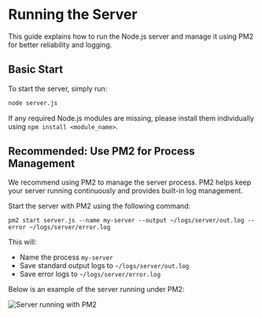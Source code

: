 

# Running the Server

This guide explains how to run the Node.js server and manage it using PM2 for better reliability and logging.

## Basic Start

To start the server, simply run:

```bash
node server.js
```

If any required Node.js modules are missing, please install them individually using `npm install <module_name>`.

## Recommended: Use PM2 for Process Management

We recommend using PM2 to manage the server process. PM2 helps keep your server running continuously and provides built-in log management.

Start the server with PM2 using the following command:

```
pm2 start server.js --name my-server --output ~/logs/server/out.log --error ~/logs/server/error.log
```

This will:

- Name the process `my-server`
- Save standard output logs to `~/logs/server/out.log`
- Save error logs to `~/logs/server/error.log`

Below is an example of the server running under PM2:

![Server running with PM2](https://iammeterglobal.oss-accelerate.aliyuncs.com/img/image-20250625123055054.png)